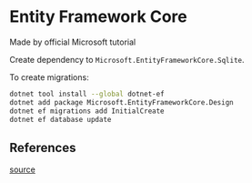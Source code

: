 # Entity Framework Core

Made by official Microsoft tutorial

Create dependency to `Microsoft.EntityFrameworkCore.Sqlite`.

To create migrations:

```bash
dotnet tool install --global dotnet-ef
dotnet add package Microsoft.EntityFrameworkCore.Design
dotnet ef migrations add InitialCreate
dotnet ef database update
```

## References

[source](https://docs.microsoft.com/en-us/ef/core/get-started/overview/first-app?tabs=netcore-cli)
